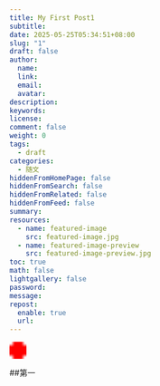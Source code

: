 ```yaml
---
title: My First Post1
subtitle: 
date: 2025-05-25T05:34:51+08:00
slug: "1"
draft: false
author:
  name: 
  link: 
  email: 
  avatar: 
description: 
keywords: 
license: 
comment: false
weight: 0
tags:
  - draft
categories:
  - 随文
hiddenFromHomePage: false
hiddenFromSearch: false
hiddenFromRelated: false
hiddenFromFeed: false
summary: 
resources:
  - name: featured-image
    src: featured-image.jpg
  - name: featured-image-preview
    src: featured-image-preview.jpg
toc: true
math: false
lightgallery: false
password: 
message: 
repost:
  enable: true
  url:
---
```

<img src="data:image/png;base64,iVBORw0KGgoAAAANSUhEUgAAAAUA
AAAFCAYAAACNbyblAAAAHElEQVQI12P4
//8/w38GIAXDIBKE0DHxgljNBAAO9TXL0Y4OHwAAAABJRU5ErkJggg==" 
alt="嵌入图" width="30"/>

<!--more-->
##第一

